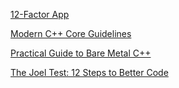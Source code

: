 ---
---
[12-Factor App](https://12factor.net/)

[Modern C++ Core Guidelines](https://isocpp.github.io/CppCoreGuidelines/CppCoreGuidelines)

[Practical Guide to Bare Metal C++](https://arobenko.gitbooks.io/bare_metal_cpp/)

[The Joel Test: 12 Steps to Better Code](https://www.joelonsoftware.com/2000/08/09/the-joel-test-12-steps-to-better-code/)
